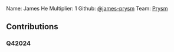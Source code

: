 Name: James He
Multiplier: 1
Github: [@james-prysm](https://github.com/james-prysm)
Team: [Prysm](https://github.com/Prysmaticlabs/Prysm/pulls?q=author%3Ajames-prysm)

## Contributions
### Q42024
